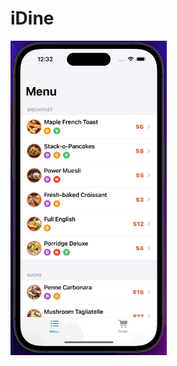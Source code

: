 # iDine

<img src="https://github.com/MutluClkn/My_iOS_Academia/blob/main/28.%20iDine/Documentation/iDine.gif " width="250">


